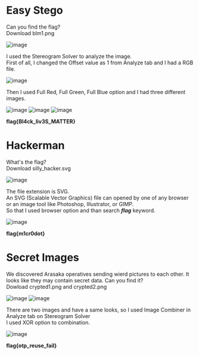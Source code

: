 # Easy Stego
Can you find the flag?</br>
Download blm1.png

![image](https://user-images.githubusercontent.com/50519199/121120952-55946380-c827-11eb-881c-86b575e0c96e.png)

I used the Stereogram Solver to analyze the image.</br>
First of all, I changed the Offset value as 1 from Analyze tab and I had a RGB file.

![image](https://user-images.githubusercontent.com/50519199/121121201-cfc4e800-c827-11eb-871a-f9bc5f5652bc.png)

Then I used Full Red, Full Green, Full Blue option and I had three different images.

![image](https://user-images.githubusercontent.com/50519199/121121514-5bd70f80-c828-11eb-9ae6-b2d207961de1.png)
![image](https://user-images.githubusercontent.com/50519199/121121544-6f827600-c828-11eb-8cf0-bf7a28f589fa.png)
![image](https://user-images.githubusercontent.com/50519199/121121565-7b6e3800-c828-11eb-8c45-45ee51400990.png)

**flag{Bl4ck_liv3S_MATTER}**

# Hackerman
What's the flag?</br>
Download silly_hacker.svg

![image](https://user-images.githubusercontent.com/50519199/121122002-53cb9f80-c829-11eb-9c5e-746c60bf7d47.png)

The file extension is SVG.</br>
An SVG (Scalable Vector Graphics) file can opened by one of any browser or an image tool like Photoshop, Illustrator, or GIMP.</br>
So that I used browser option and than search ***flag*** keyword.

![image](https://user-images.githubusercontent.com/50519199/121122218-b4f37300-c829-11eb-9a76-d6e6de73248c.png)

**flag{m1cr0dot}**

# Secret Images
We discovered Arasaka operatives sending wierd pictures to each other. It looks like they may contain secret data. Can you find it?</br>
Dowload crypted1.png and crypted2.png

![image](https://user-images.githubusercontent.com/50519199/121122322-e704d500-c829-11eb-8542-c1f8263fedd6.png)
![image](https://user-images.githubusercontent.com/50519199/121122348-f08e3d00-c829-11eb-99bb-416410554f20.png)

There are two images and have a same looks, so I used Image Combiner in Analyze tab on Stereogram Solver</br>
I used XOR option to combination.

![image](https://user-images.githubusercontent.com/50519199/121122592-68f4fe00-c82a-11eb-9a7b-137716e75e25.png)

**flag{otp_reuse_fail}**
